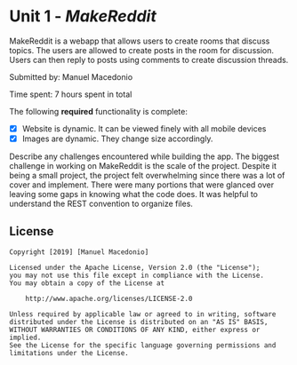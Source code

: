 # Unit 1 - *MakeReddit*

MakeReddit is a webapp that allows users to create rooms that discuss topics.
The users are allowed to create posts in the room for discussion. Users can then
reply to posts using comments to create discussion threads.

Submitted by: Manuel Macedonio

Time spent: 7 hours spent in total

The following **required** functionality is complete:

* [X] Website is dynamic. It can be viewed finely with all mobile devices
* [X] Images are dynamic. They change size accordingly.

Describe any challenges encountered while building the app.
  The biggest challenge in working on MakeReddit is the scale of the project.
  Despite it being a small project, the project felt overwhelming since there
  was a lot of cover and implement. There were many portions that were glanced
  over leaving some gaps in knowing what the code does. It was helpful to
  understand the REST convention to organize files.

## License

    Copyright [2019] [Manuel Macedonio]

    Licensed under the Apache License, Version 2.0 (the "License");
    you may not use this file except in compliance with the License.
    You may obtain a copy of the License at

        http://www.apache.org/licenses/LICENSE-2.0

    Unless required by applicable law or agreed to in writing, software
    distributed under the License is distributed on an "AS IS" BASIS,
    WITHOUT WARRANTIES OR CONDITIONS OF ANY KIND, either express or implied.
    See the License for the specific language governing permissions and
    limitations under the License.
